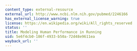 ```yaml
---
content_type: external-resource
external_url: http://www.ncbi.nlm.nih.gov/pubmed/2246166
has_external_license_warning: true
license: https://en.wikipedia.org/wiki/All_rights_reserved
status: ''
title: Modeling Human Performance in Running
uid: 5e6f4cb0-186f-4933-b50a-72d48e9611ea
wayback_url: ''
---
```

